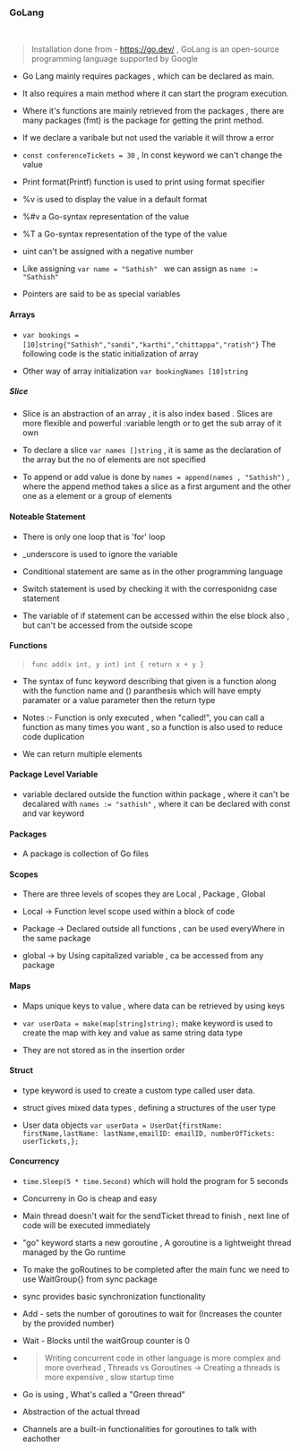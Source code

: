 ### GoLang

<br/>

> Installation done from - https://go.dev/ , GoLang is an open-source programming language supported by Google

- Go Lang mainly requires packages , which can be declared as main.

- It also requires a main method where it can start the program execution.

- Where it's functions are mainly retrieved from the packages , there are many packages (fmt) is the package for getting the print method.

- If we declare a varibale but not used the variable it will throw a error

- `const conferenceTickets = 30` , In const keyword we can't change the value

- Print format(Printf) function is used to print using format specifier

- %v is used to display the value in a default format

- %#v a Go-syntax representation of the value

- %T a Go-syntax representation of the type of the value

- uint can't be assigned with a negative number

- Like assigning `var name = "Sathish" ` we can assign as `name := "Sathish"`

- Pointers are said to be as special variables
  <br />

#### Arrays

- `var bookings = [10]string{"Sathish","sandi","karthi","chittappa","ratish"}` The following code is the static initialization of array

- Other way of array initialization `var bookingNames [10]string`
  <br />

##### Slice

- Slice is an abstraction of an array , it is also index based . Slices are more flexible and powerful :variable length or to get the sub array of it own

- To declare a slice `var names []string` , it is same as the declaration of the array but the no of elements are not specified

- To append or add value is done by `names = append(names , "Sathish")` , where the append method takes a slice as a first argument and the other one as a element or a group of elements

#### Noteable Statement

- There is only one loop that is 'for' loop

- \_underscore is used to ignore the variable

- Conditional statement are same as in the other programming language

- Switch statement is used by checking it with the corresponidng case statement

- The variable of if statement can be accessed within the else block also , but can't be accessed from the outside scope

#### Functions

> `func add(x int, y int) int { return x + y }`

- The syntax of func keyword describing that given is a function along with the function name and () paranthesis which will have empty paramater or a value parameter then the return type

- Notes :- Function is only executed , when "called!",
  you can call a function as many times you want , so a function is also used to reduce code duplication

- We can return multiple elements

#### Package Level Variable

- variable declared outside the function within package , where it can't be decalared with `names := "sathish"` , where it can be declared with const and var keyword

#### Packages

- A package is collection of Go files

#### Scopes

- There are three levels of scopes they are Local , Package , Global

- Local -> Function level scope used within a block of code

- Package -> Declared outside all functions , can be used everyWhere in the same package

- global -> by Using capitalized variable , ca be accessed from any package

#### Maps

- Maps unique keys to value , where data can be retrieved by using keys

- `var userData = make(map[string]string);` make keyword is used to create the map with key and value as same string data type

- They are not stored as in the insertion order

#### Struct

- type keyword is used to create a custom type called user data.

- struct gives mixed data types , defining a structures of the user type

- User data objects `var userData = UserDat{firstName: firstName,lastName: lastName,emailID: emailID,
numberOfTickets: userTickets,};`

#### Concurrency

- `time.Sleep(5 * time.Second)` which will hold the program for 5 seconds

- Concurreny in Go is cheap and easy

- Main thread doesn't wait for the sendTicket thread to finish , next line of code will be executed immediately

- "go" keyword starts a new goroutine , A goroutine is a lightweight thread managed by the Go runtime

- To make the goRoutines to be completed after the main func we need to use WaitGroup{} from sync package

- sync provides basic synchronization functionality

- Add - sets the number of goroutines to wait for
  (Increases the counter by the provided number)

- Wait - Blocks until the waitGroup counter is 0

- > Writing concurrent code in other language is more complex and more overhead , Threads vs Goroutines -> Creating a threads is more expensive , slow startup time

- Go is using , What's called a "Green thread"

- Abstraction of the actual thread

- Channels are a built-in functionalities for goroutines to talk with eachother
